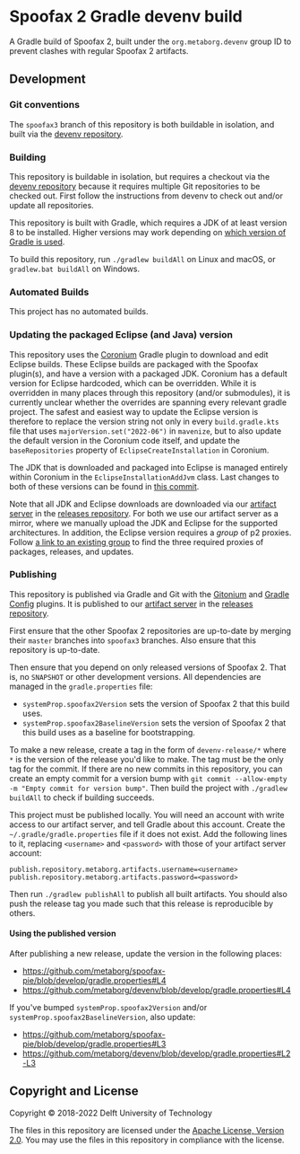# Spoofax 2 Gradle devenv build

A Gradle build of Spoofax 2, built under the `org.metaborg.devenv` group ID to prevent clashes with regular Spoofax 2 artifacts.

## Development

### Git conventions

The `spoofax3` branch of this repository is both buildable in isolation, and built via the [devenv repository](https://github.com/metaborg/devenv).

### Building

This repository is buildable in isolation, but requires a checkout via the [devenv repository](https://github.com/metaborg/devenv) because it requires multiple Git repositories to be checked out.
First follow the instructions from devenv to check out and/or update all repositories.

This repository is built with Gradle, which requires a JDK of at least version 8 to be installed. Higher versions may work depending on [which version of Gradle is used](https://docs.gradle.org/current/userguide/compatibility.html).

To build this repository, run `./gradlew buildAll` on Linux and macOS, or `gradlew.bat buildAll` on Windows.

### Automated Builds

This project has no automated builds.

### Updating the packaged Eclipse (and Java) version

This repository uses the [Coronium](https://github.com/metaborg/coronium) Gradle plugin to download and edit Eclipse builds. These Eclipse builds are packaged with the Spoofax plugin(s), and have a version with a packaged JDK. Coronium has a default version for Eclipse hardcoded, which can be overridden. While it is overridden in many places through this repository (and/or submodules), it is currently unclear whether the overrides are spanning every relevant gradle project. The safest and easiest way to update the Eclipse version is therefore to replace the version string not only in every `build.gradle.kts` file that uses `majorVersion.set("2022-06")` in `mavenize`, but to also update the default version in the Coronium code itself, and update the `baseRepositories` property of `EclipseCreateInstallation` in Coronium.

The JDK that is downloaded and packaged into Eclipse is managed entirely within Coronium in the `EclipseInstallationAddJvm` class. Last changes to both of these versions can be found in [this commit](https://github.com/metaborg/coronium/commit/1c3a4e4957e3597d1d5ed48f04c7de4727f48666).

Note that all JDK and Eclipse downloads are downloaded via our [artifact server](https://artifacts.metaborg.org) in the [releases repository](https://artifacts.metaborg.org/content/repositories/releases/). For both we use our artifact server as a mirror, where we manually upload the JDK and Eclipse for the supported architectures. In addition, the Eclipse version requires a _group_ of p2 proxies. Follow [a link to an existing group](https://artifacts.metaborg.org/#view-repositories;eclipse-2022-06~configuration) to find the three required proxies of packages, releases, and updates.

### Publishing

This repository is published via Gradle and Git with the [Gitonium](https://github.com/metaborg/gitonium) and [Gradle Config](https://github.com/metaborg/gradle.config) plugins.
It is published to our [artifact server](https://artifacts.metaborg.org) in the [releases repository](https://artifacts.metaborg.org/content/repositories/releases/).

First ensure that the other Spoofax 2 repositories are up-to-date by merging their `master` branches into `spoofax3` branches.
Also ensure that this repository is up-to-date.

Then ensure that you depend on only released versions of Spoofax 2. That is, no `SNAPSHOT` or other development versions.
All dependencies are managed in the `gradle.properties` file:
- `systemProp.spoofax2Version` sets the version of Spoofax 2 that this build uses.
- `systemProp.spoofax2BaselineVersion` sets the version of Spoofax 2 that this build uses as a baseline for bootstrapping.

To make a new release, create a tag in the form of `devenv-release/*` where `*` is the version of the release you'd like to make.
The tag must be the only tag for the commit.
If there are no new commits in this repository, you can create an empty commit for a version bump with `git commit --allow-empty -m "Empty commit for version bump"`.
Then build the project with `./gradlew buildAll` to check if building succeeds.

This project must be published locally.
You will need an account with write access to our artifact server, and tell Gradle about this account.
Create the `~/.gradle/gradle.properties` file if it does not exist.
Add the following lines to it, replacing `<username>` and `<password>` with those of your artifact server account:
```
publish.repository.metaborg.artifacts.username=<username>
publish.repository.metaborg.artifacts.password=<password>
```
Then run `./gradlew publishAll` to publish all built artifacts.
You should also push the release tag you made such that this release is reproducible by others.

#### Using the published version

After publishing a new release, update the version in the following places:
- https://github.com/metaborg/spoofax-pie/blob/develop/gradle.properties#L4
- https://github.com/metaborg/devenv/blob/develop/gradle.properties#L4

If you've bumped `systemProp.spoofax2Version` and/or `systemProp.spoofax2BaselineVersion`, also update:
- https://github.com/metaborg/spoofax-pie/blob/develop/gradle.properties#L3
- https://github.com/metaborg/devenv/blob/develop/gradle.properties#L2-L3

## Copyright and License

Copyright © 2018-2022 Delft University of Technology

The files in this repository are licensed under the [Apache License, Version 2.0](https://www.apache.org/licenses/LICENSE-2.0).
You may use the files in this repository in compliance with the license.
